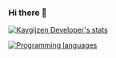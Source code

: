 ### Hi there 👋

<!--
**Kaygijzen/kaygijzen** is a ✨ _special_ ✨ repository because its `README.md` (this file) appears on your GitHub profile.

Here are some ideas to get you started:

- 🔭 I’m currently working on ...
- 🌱 I’m currently learning ...
- 👯 I’m looking to collaborate on ...
- 🤔 I’m looking for help with ...
- 💬 Ask me about ...
- 📫 How to reach me: ...
- 😄 Pronouns: ...
- ⚡ Fun fact: ...
-->

[![Kaygijzen Developer's stats](https://github-readme-stats.vercel.app/api?username=kaygijzen&include_all_commits=true&show_icons=true&theme=nightowl)](https://github.com/kaygijzen/)

[![Programming languages](https://github-readme-stats.vercel.app/api/top-langs/?username=kaygijzen&layout=compact)](https://github.com/Trik-Flip/)
<!-- These cards are from https://github.com/anuraghazra/github-readme-stats -->
